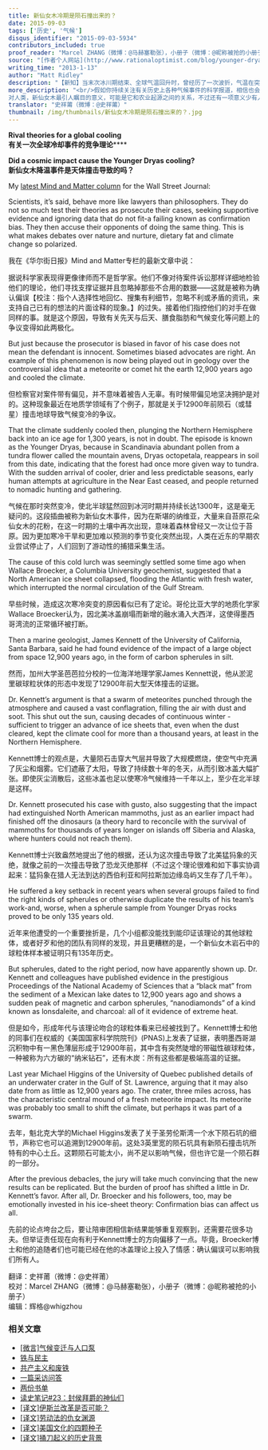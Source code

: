 ```yaml
---
title: 新仙女木冷期是陨石撞出来的？
date: 2015-09-03
tags: ['历史', '气候']
disqus_identifier: "2015-09-03-5934"
contributors_included: true
proof_reader: "Marcel ZHANG（微博：@马赫塞勒张），小册子（微博：@昵称被抢的小册子）"
source: "[作者个人网站](http://www.rationaloptimist.com/blog/younger-dryas.aspx)"
writing_time: "2013-1-13"
author: "Matt Ridley"
description: "【新知】当末次冰川期结束、全球气温回升时，曾经历了一次波折，气温在突然回到冰期水平，并持续了一千多年，对此，过去的流行理论认为，那是由北大西洋冰盖崩塌引起的冷暖洋流变化所导致，但去年的一项研究支持了另一种假说，里德利大人为我们做了介绍。"
more_description: "<br/>假如你持续关注有关历史上各种气候事件的科学报道，相信也会和我一样感受到：人类对长期气候进程的理解其实还非常薄弱，各种竞争性的解释和理论远未分出胜负，对许多重大气候事件的解释也远未形成定论，这样你就很难相信科学家已掌握可靠模型，足以对未来百年的气候作出可信预测。<br/>
对人类，新仙女木最引人瞩目的意义，可能是它和农业起源之间的关系，不过还有一项意义少有人提及却也值得注意：它所导致的地理隔绝，部分促成了人类种群的分化，几个重要分化节点可能处于这一时期，比如蒙古人种的北方种群和南方种群的分化。"
translator: "史祥莆（微博：@史祥莆）"
thumbnail: /img/thumbnails/新仙女木冷期是陨石撞出来的？.jpg
---
```


**Rival theories for a global cooling**  
**有关一次全球冷却事件的竞争理论******

**Did a cosmic impact cause the Younger Dryas cooling?**  
**新仙女木降温事件是天体撞击导致的吗？**

My [latest Mind and Matter column](http://online.wsj.com/article/SB10001424052702304537904577277442504539400.html) for the Wall Street Journal:

Scientists, it’s said, behave more like lawyers than philosophers. They do not so much test their theories as prosecute their cases, seeking supportive evidence and ignoring data that do not fit-a failing known as confirmation bias. They then accuse their opponents of doing the same thing. This is what makes debates over nature and nurture, dietary fat and climate change so polarized.

我在《华尔街日报》Mind and Matter专栏的最新文章中说：

据说科学家表现得更像律师而不是哲学家。他们不像对待案件诉讼那样详细地检验他们的理论，他们寻找支撑证据并且忽略掉那些不合用的数据——这就是被称为确认偏误【校注：指个人选择性地回忆、搜集有利细节，忽略不利或矛盾的资讯，来支持自己已有的想法的片面诠释的现象。】的过失。接着他们指控他们的对手在做同样的事。就是这个原因，导致有关先天与后天、膳食脂肪和气候变化等问题上的争议变得如此两极化。

But just because the prosecutor is biased in favor of his case does not mean the defendant is innocent. Sometimes biased advocates are right. An example of this phenomenon is now being played out in geology over the controversial idea that a meteorite or comet hit the earth 12,900 years ago and cooled the climate.

但检察官对案件带有偏见，并不意味着被告人无辜。有时候带偏见地坚决拥护是对的。这种现象最近在地质学领域有了个例子，那就是关于12900年前陨石（或彗星）撞击地球导致气候变冷的争议。

That the climate suddenly cooled then, plunging the Northern Hemisphere back into an ice age for 1,300 years, is not in doubt. The episode is known as the Younger Dryas, because in Scandinavia abundant pollen from a tundra flower called the mountain avens, Dryas octopetala, reappears in soil from this date, indicating that the forest had once more given way to tundra. With the sudden arrival of cooler, drier and less predictable seasons, early human attempts at agriculture in the Near East ceased, and people returned to nomadic hunting and gathering.

气候在那时突然变冷，使北半球猛然回到冰河时期并持续长达1300年，这是毫无疑问的。这段插曲被称为新仙女木事件，因为在斯堪的纳维亚，大量来自苔原花朵仙女木的花粉，在这一时期的土壤中再次出现，意味着森林曾经又一次让位于苔原。因为更加寒冷干旱和更加难以预测的季节变化突然出现，人类在近东的早期农业尝试停止了，人们回到了游动性的捕猎采集生活。

The cause of this cold lurch was seemingly settled some time ago when Wallace Broecker, a Columbia University geochemist, suggested that a North American ice sheet collapsed, flooding the Atlantic with fresh water, which interrupted the normal circulation of the Gulf Stream.

早些时候，造成这次寒冷突变的原因看似已有了定论。哥伦比亚大学的地质化学家Wallace Broecker认为，因北美冰盖崩塌而新增的融水涌入大西洋，这使得墨西哥湾流的正常循环被打断。

Then a marine geologist, James Kennett of the University of California, Santa Barbara, said he had found evidence of the impact of a large object from space 12,900 years ago, in the form of carbon spherules in silt.

然而，加州大学圣芭芭拉分校的一位海洋地理学家James Kennett说，他从淤泥里碳球粒状体的形态中发现了12900年前大型天体撞击的证据。

Dr. Kennett’s argument is that a swarm of meteorites punched through the atmosphere and caused a vast conflagration, filling the air with dust and soot. This shut out the sun, causing decades of continuous winter -sufficient to trigger an advance of ice sheets that, even when the dust cleared, kept the climate cool for more than a thousand years, at least in the Northern Hemisphere.

Kennett博士的观点是，大量陨石击穿大气层并导致了大规模燃烧，使空气中充满了灰尘和烟雾。它们遮蔽了太阳，导致了持续数十年的冬天，从而引致冰盖大幅扩张。即使灰尘消散后，这些冰盖也足以使寒冷气候维持一千年以上，至少在北半球是这样。

Dr. Kennett prosecuted his case with gusto, also suggesting that the impact had extinguished North American mammoths, just as an earlier impact had finished off the dinosaurs (a theory hard to reconcile with the survival of mammoths for thousands of years longer on islands off Siberia and Alaska, where hunters could not reach them).

Kennett博士兴致盎然地提出了他的根据，还认为这次撞击导致了北美猛犸象的灭绝，就像之前的一次撞击导致了恐龙灭绝那样（不过这个理论很难和如下事实协调起来：猛犸象在猎人无法到达的西伯利亚和阿拉斯加边缘岛屿又生存了几千年）。

He suffered a key setback in recent years when several groups failed to find the right kinds of spherules or otherwise duplicate the results of his team’s work-and, worse, when a spherule sample from Younger Dryas rocks proved to be only 135 years old.

近年来他遭受的一个重要挫折是，几个小组都没能找到能印证该理论的其他球粒体，或者好歹和他的团队有同样的发现，并且更糟糕的是，一个新仙女木岩石中的球粒体样本被证明只有135年历史。

But spherules, dated to the right period, now have apparently shown up. Dr. Kennett and colleagues have published evidence in the prestigious Proceedings of the National Academy of Sciences that a “black mat” from the sediment of a Mexican lake dates to 12,900 years ago and shows a sudden peak of magnetic and carbon spherules, “nanodiamonds” of a kind known as lonsdaleite, and charcoal: all of it evidence of extreme heat.

但是如今，形成年代与该理论吻合的球粒体看来已经被找到了。Kennett博士和他的同事们在权威的《美国国家科学院院刊》(PNAS)上发表了证据，表明墨西哥湖沉积物中有一黑色薄层形成于12900年前，其中含有突然陡增的带磁性碳球粒体，一种被称为六方碳的“纳米钻石”，还有木炭：所有这些都是极端高温的证据。

Last year Michael Higgins of the University of Quebec published details of an underwater crater in the Gulf of St. Lawrence, arguing that it may also date from as little as 12,900 years ago. The crater, three miles across, has the characteristic central mound of a fresh meteorite impact. Its meteorite was probably too small to shift the climate, but perhaps it was part of a swarm.

去年，魁北克大学的Michael Higgins发表了关于圣劳伦斯湾一个水下陨石坑的细节，声称它也可以追溯到12900年前。这处3英里宽的陨石坑具有新陨石撞击坑所特有的中心土丘。这颗陨石可能太小，尚不足以影响气候，但也许它是一个陨石群的一部分。

After the previous debacles, the jury will take much convincing that the new results can be replicated. But the burden of proof has shifted a little in Dr. Kennett’s favor. After all, Dr. Broecker and his followers, too, may be emotionally invested in his ice-sheet theory: Confirmation bias can affect us all.

先前的论点垮台之后，要让陪审团相信新结果能够重复观察到，还需要花很多功夫。但举证责任现在向有利于Kennett博士的方向偏移了一点。毕竟，Broecker博士和他的追随者们也可能已经在他的冰盖理论上投入了情感：确认偏误可以影响我们所有人。


翻译：史祥莆（微博：@史祥莆）  
校对：Marcel ZHANG（微博：@马赫塞勒张），小册子（微博：@昵称被抢的小册子）  
编辑：辉格@whigzhou


### 相关文章

* [[微言]气候变迁与人口泵](https://headsalon.org/archives/4829.html "[微言]气候变迁与人口泵")
* [铁与民主](https://headsalon.org/archives/7815.html "铁与民主")
* [共产主义和废铁](https://headsalon.org/archives/7658.html "共产主义和废铁")
* [一篇采访问答](https://headsalon.org/archives/7586.html "一篇采访问答")
* [两份书单](https://headsalon.org/archives/7748.html "两份书单")
* [读史笔记#23：封侯拜爵的神仙们](https://headsalon.org/archives/7495.html "读史笔记#23：封侯拜爵的神仙们")
* [[译文]伊斯兰改革是否可能？](https://headsalon.org/archives/7474.html "[译文]伊斯兰改革是否可能？")
* [[译文]劳动法的仇女渊源](https://headsalon.org/archives/7466.html "[译文]劳动法的仇女渊源")
* [[译文]美国文化的四颗种子](https://headsalon.org/archives/7454.html "[译文]美国文化的四颗种子")
* [[译文]捅刀起义的历史背景](https://headsalon.org/archives/7438.html "[译文]捅刀起义的历史背景")
